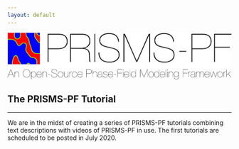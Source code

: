 ```yaml
---
layout: default
---
```


[![PRISMS-PF Logo](../assets/logo.png)](https://prisms-center.github.io/phaseField/)

## The PRISMS-PF Tutorial
***
We are in the midst of creating a series of PRISMS-PF tutorials combining text descriptions with videos of PRISMS-PF in use. The first tutorials are scheduled to be posted in July 2020.
